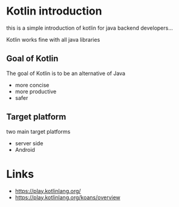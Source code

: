 # Kotlin introduction

this is a simple introduction of kotlin for java backend developers...

Kotlin works fine with all java libraries

## Goal of Kotlin
The goal of Kotlin is to be an alternative of Java 
* more concise
* more productive
* safer

## Target platform
two main target platforms
* server side
* Android

# Links
* https://play.kotlinlang.org/
* https://play.kotlinlang.org/koans/overview
